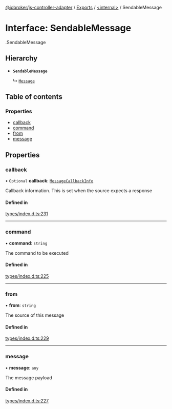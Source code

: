 [@iobroker/js-controller-adapter](../README.md) / [Exports](../modules.md) / [<internal\>](../modules/internal_.md) / SendableMessage

# Interface: SendableMessage

[<internal>](../modules/internal_.md).SendableMessage

## Hierarchy

- **`SendableMessage`**

  ↳ [`Message`](internal_.Message.md)

## Table of contents

### Properties

- [callback](internal_.SendableMessage.md#callback)
- [command](internal_.SendableMessage.md#command)
- [from](internal_.SendableMessage.md#from)
- [message](internal_.SendableMessage.md#message)

## Properties

### callback

• `Optional` **callback**: [`MessageCallbackInfo`](internal_.MessageCallbackInfo.md)

Callback information. This is set when the source expects a response

#### Defined in

[types/index.d.ts:231](https://github.com/ioBroker/ioBroker.js-controller/blob/57263052/packages/types/index.d.ts#L231)

___

### command

• **command**: `string`

The command to be executed

#### Defined in

[types/index.d.ts:225](https://github.com/ioBroker/ioBroker.js-controller/blob/57263052/packages/types/index.d.ts#L225)

___

### from

• **from**: `string`

The source of this message

#### Defined in

[types/index.d.ts:229](https://github.com/ioBroker/ioBroker.js-controller/blob/57263052/packages/types/index.d.ts#L229)

___

### message

• **message**: `any`

The message payload

#### Defined in

[types/index.d.ts:227](https://github.com/ioBroker/ioBroker.js-controller/blob/57263052/packages/types/index.d.ts#L227)
